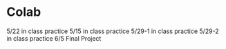 # Colab
5/22 in class practice
5/15 in class practice
5/29-1 in class practice
5/29-2 in class practice
6/5 Final Project
